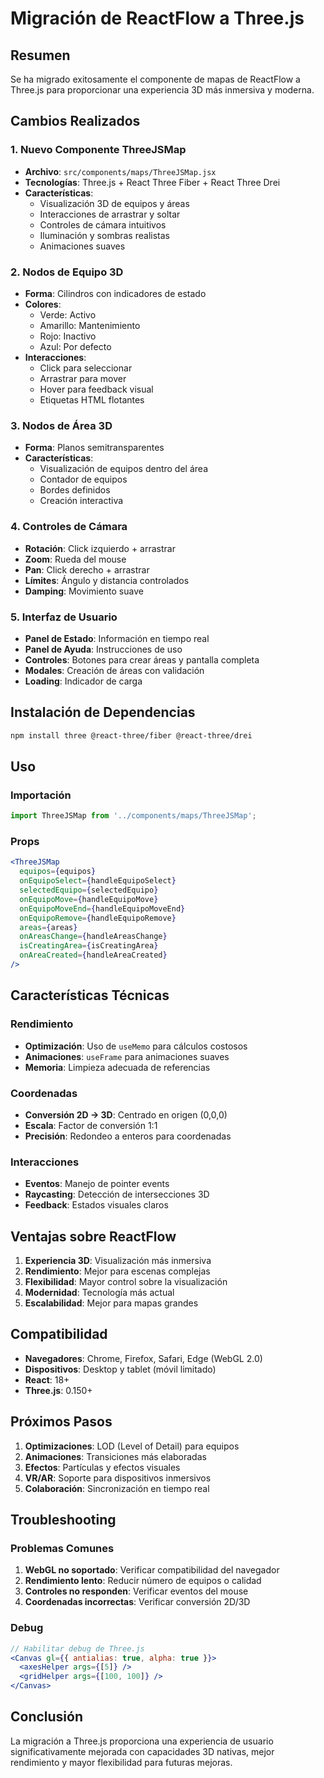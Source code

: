 # Migración de ReactFlow a Three.js

## Resumen

Se ha migrado exitosamente el componente de mapas de ReactFlow a Three.js para proporcionar una experiencia 3D más inmersiva y moderna.

## Cambios Realizados

### 1. Nuevo Componente ThreeJSMap

- **Archivo**: `src/components/maps/ThreeJSMap.jsx`
- **Tecnologías**: Three.js + React Three Fiber + React Three Drei
- **Características**:
  - Visualización 3D de equipos y áreas
  - Interacciones de arrastrar y soltar
  - Controles de cámara intuitivos
  - Iluminación y sombras realistas
  - Animaciones suaves

### 2. Nodos de Equipo 3D

- **Forma**: Cilindros con indicadores de estado
- **Colores**: 
  - Verde: Activo
  - Amarillo: Mantenimiento
  - Rojo: Inactivo
  - Azul: Por defecto
- **Interacciones**:
  - Click para seleccionar
  - Arrastrar para mover
  - Hover para feedback visual
  - Etiquetas HTML flotantes

### 3. Nodos de Área 3D

- **Forma**: Planos semitransparentes
- **Características**:
  - Visualización de equipos dentro del área
  - Contador de equipos
  - Bordes definidos
  - Creación interactiva

### 4. Controles de Cámara

- **Rotación**: Click izquierdo + arrastrar
- **Zoom**: Rueda del mouse
- **Pan**: Click derecho + arrastrar
- **Límites**: Ángulo y distancia controlados
- **Damping**: Movimiento suave

### 5. Interfaz de Usuario

- **Panel de Estado**: Información en tiempo real
- **Panel de Ayuda**: Instrucciones de uso
- **Controles**: Botones para crear áreas y pantalla completa
- **Modales**: Creación de áreas con validación
- **Loading**: Indicador de carga

## Instalación de Dependencias

```bash
npm install three @react-three/fiber @react-three/drei
```

## Uso

### Importación

```jsx
import ThreeJSMap from '../components/maps/ThreeJSMap';
```

### Props

```jsx
<ThreeJSMap
  equipos={equipos}
  onEquipoSelect={handleEquipoSelect}
  selectedEquipo={selectedEquipo}
  onEquipoMove={handleEquipoMove}
  onEquipoMoveEnd={handleEquipoMoveEnd}
  onEquipoRemove={handleEquipoRemove}
  areas={areas}
  onAreasChange={handleAreasChange}
  isCreatingArea={isCreatingArea}
  onAreaCreated={handleAreaCreated}
/>
```

## Características Técnicas

### Rendimiento

- **Optimización**: Uso de `useMemo` para cálculos costosos
- **Animaciones**: `useFrame` para animaciones suaves
- **Memoria**: Limpieza adecuada de referencias

### Coordenadas

- **Conversión 2D → 3D**: Centrado en origen (0,0,0)
- **Escala**: Factor de conversión 1:1
- **Precisión**: Redondeo a enteros para coordenadas

### Interacciones

- **Eventos**: Manejo de pointer events
- **Raycasting**: Detección de intersecciones 3D
- **Feedback**: Estados visuales claros

## Ventajas sobre ReactFlow

1. **Experiencia 3D**: Visualización más inmersiva
2. **Rendimiento**: Mejor para escenas complejas
3. **Flexibilidad**: Mayor control sobre la visualización
4. **Modernidad**: Tecnología más actual
5. **Escalabilidad**: Mejor para mapas grandes

## Compatibilidad

- **Navegadores**: Chrome, Firefox, Safari, Edge (WebGL 2.0)
- **Dispositivos**: Desktop y tablet (móvil limitado)
- **React**: 18+
- **Three.js**: 0.150+

## Próximos Pasos

1. **Optimizaciones**: LOD (Level of Detail) para equipos
2. **Animaciones**: Transiciones más elaboradas
3. **Efectos**: Partículas y efectos visuales
4. **VR/AR**: Soporte para dispositivos inmersivos
5. **Colaboración**: Sincronización en tiempo real

## Troubleshooting

### Problemas Comunes

1. **WebGL no soportado**: Verificar compatibilidad del navegador
2. **Rendimiento lento**: Reducir número de equipos o calidad
3. **Controles no responden**: Verificar eventos del mouse
4. **Coordenadas incorrectas**: Verificar conversión 2D/3D

### Debug

```jsx
// Habilitar debug de Three.js
<Canvas gl={{ antialias: true, alpha: true }}>
  <axesHelper args={[5]} />
  <gridHelper args={[100, 100]} />
</Canvas>
```

## Conclusión

La migración a Three.js proporciona una experiencia de usuario significativamente mejorada con capacidades 3D nativas, mejor rendimiento y mayor flexibilidad para futuras mejoras.
